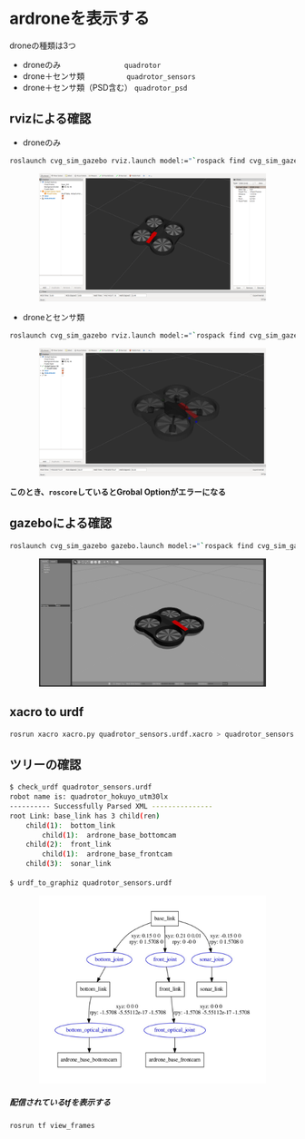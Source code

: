 # ardroneを表示する

droneの種類は3つ
* droneのみ　　　　　　　　`quadrotor`
* drone＋センサ類　　　　　 `quadrotor_sensors`
* drone＋センサ類（PSD含む） `quadrotor_psd`

## rvizによる確認

* droneのみ
```bash
roslaunch cvg_sim_gazebo rviz.launch model:="`rospack find cvg_sim_gazebo`/urdf/quadrotor.urdf.xacro"
```
<div align="center">
<img src="image/rviz.png" width="400">
</div>

* droneとセンサ類

```bash
roslaunch cvg_sim_gazebo rviz.launch model:="`rospack find cvg_sim_gazebo`/urdf/quadrotor_sensors.urdf.xacro"
```


<div align="center">
<img src="image/quadrotor_sensors.png" width="400">
</div>

**このとき、`roscore`しているとGrobal Optionがエラーになる**

## gazeboによる確認

```bash
roslaunch cvg_sim_gazebo gazebo.launch model:="`rospack find cvg_sim_gazebo`/urdf/quadrotor.urdf.xacro"
```

<div align="center">
<img src="image/gazebo.jpg" width="400">
</div>

## xacro to urdf

```bash
rosrun xacro xacro.py quadrotor_sensors.urdf.xacro > quadrotor_sensors.urdf
```

## ツリーの確認

```bash
$ check_urdf quadrotor_sensors.urdf
robot name is: quadrotor_hokuyo_utm30lx
---------- Successfully Parsed XML ---------------
root Link: base_link has 3 child(ren)
    child(1):  bottom_link
        child(1):  ardrone_base_bottomcam
    child(2):  front_link
        child(1):  ardrone_base_frontcam
    child(3):  sonar_link

$ urdf_to_graphiz quadrotor_sensors.urdf
```

<div align="center">
<img src="image/quadrotor_hokuyo_utm30lx.jpg" width="400">
</div>

##### 配信されているtfを表示する

```bash
rosrun tf view_frames
```